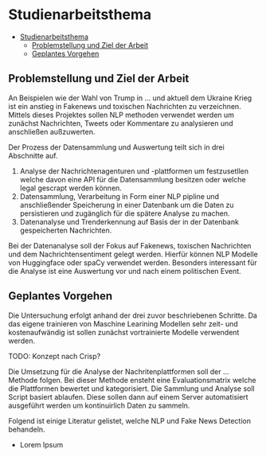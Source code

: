 # Studienarbeitsthema

- [Studienarbeitsthema](#studienarbeitsthema)
    - [Problemstellung und Ziel der Arbeit](#problemstellung-und-ziel-der-arbeit)
    - [Geplantes Vorgehen](#geplantes-vorgehen)

## Problemstellung und Ziel der Arbeit

An Beispielen wie der Wahl von Trump in ... und aktuell dem Ukraine Krieg ist ein anstieg in Fakenews und toxischen Nachrichten zu verzeichnen. Mittels dieses Projektes sollen NLP methoden verwendet werden um zunächst Nachrichten, Tweets oder Kommentare zu analysieren und anschließen außzuwerten.

Der Prozess der Datensammlung und Auswertung teilt sich in drei Abschnitte auf.

1. Analyse der Nachrichtenagenturen und -plattformen um festzusetllen welche davon eine API für die Datensammlung besitzen oder welche legal gescrapt werden können.
2. Datensammlung, Verarbeitung in Form einer NLP pipline und anschließender Speicherung in einer Datenbank um die Daten zu persistieren und zugänglich für die spätere Analyse zu machen.
3. Datenanalyse und Trenderkennung auf Basis der in der Datenbank gespeicherten Nachrichten.

Bei der Datenanalyse soll der Fokus auf Fakenews, toxischen Nachrichten und dem Nachrichtensentiment gelegt werden. Hierfür können NLP Modelle von Huggingface oder spaCy verwendet werden. Besonders interessant für die Analyse ist eine Auswertung vor und nach einem politischen Event.

## Geplantes Vorgehen

Die Untersuchung erfolgt anhand der drei zuvor beschriebenen Schritte. Da das eigene trainieren von Maschine Learining Modellen sehr zeit- und kostenaufwändig ist sollen zunächst vortrainierte Modelle verwendent werden.

TODO: Konzept nach Crisp?

Die Umsetzung für die Analyse der Nachritenplattformen soll der ... Methode folgen. Bei dieser Methode ensteht eine Evaluationsmatrix welche die Plattformen bewertet und kategorisiert. Die Sammlung und Analyse soll Script basiert ablaufen. Diese sollen dann auf einem Server automatisiert ausgeführt werden um kontinuirlich Daten zu sammeln.

Folgend ist einige Literatur gelistet, welche NLP und Fake News Detection behandeln.

-   Lorem Ipsum
